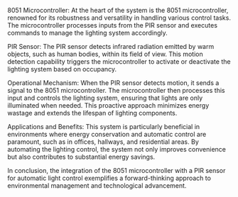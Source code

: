 8051 Microcontroller: At the heart of the system is the 8051 microcontroller, renowned for its robustness and versatility in handling various control tasks. The microcontroller processes inputs from the PIR sensor and executes commands to manage the lighting system accordingly.

PIR Sensor: The PIR sensor detects infrared radiation emitted by warm objects, such as human bodies, within its field of view. This motion detection capability triggers the microcontroller to activate or deactivate the lighting system based on occupancy.

Operational Mechanism: When the PIR sensor detects motion, it sends a signal to the 8051 microcontroller. The microcontroller then processes this input and controls the lighting system, ensuring that lights are only illuminated when needed. This proactive approach minimizes energy wastage and extends the lifespan of lighting components.

Applications and Benefits: This system is particularly beneficial in environments where energy conservation and automatic control are paramount, such as in offices, hallways, and residential areas. By automating the lighting control, the system not only improves convenience but also contributes to substantial energy savings.

In conclusion, the integration of the 8051 microcontroller with a PIR sensor for automatic light control exemplifies a forward-thinking approach to environmental management and technological advancement.
